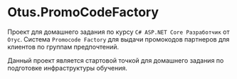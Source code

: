 # Otus.PromoCodeFactory

Проект для домашнего задания по курсу `C# ASP.NET Core Разработчик` от `Отус`.
Cистема `Promocode Factory` для выдачи промокодов партнеров для клиентов по группам предпочтений.

Данный проект является стартовой точкой для домашнего задания по подготовке инфраструктуры обучения.